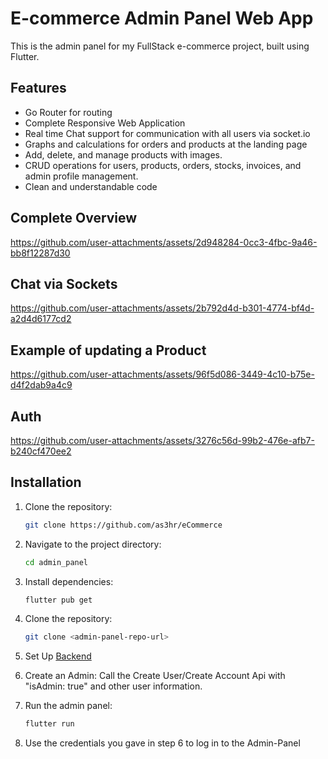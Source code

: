 # E-commerce Admin Panel Web App

This is the admin panel for my FullStack e-commerce project, built using Flutter. 

## Features
- Go Router for routing
- Complete Responsive Web Application
- Real time Chat support for communication with all users via socket.io
- Graphs and calculations for orders and products at the landing page
- Add, delete, and manage products with images.
- CRUD operations for users, products, orders, stocks, invoices, and admin profile management.
- Clean and understandable code

## Complete Overview
https://github.com/user-attachments/assets/2d948284-0cc3-4fbc-9a46-bb8f12287d30

## Chat via Sockets
https://github.com/user-attachments/assets/2b792d4d-b301-4774-bf4d-a2d4d6177cd2

## Example of updating a Product
https://github.com/user-attachments/assets/96f5d086-3449-4c10-b75e-d4f2dab9a4c9

## Auth
https://github.com/user-attachments/assets/3276c56d-99b2-476e-afb7-b240cf470ee2


## Installation
1. Clone the repository:
   ```bash
   git clone https://github.com/as3hr/eCommerce
2. Navigate to the project directory:
   ```bash
   cd admin_panel
3. Install dependencies:
   ```bash
   flutter pub get
4. Clone the repository:
   ```bash
   git clone <admin-panel-repo-url>
5. Set Up 
   [Backend](https://github.com/as3hr/eCommerce/tree/main/backend)
6. Create an Admin: 
    Call the Create User/Create Account Api with "isAdmin: true" and other user information.

7. Run the admin panel:
   ```bash
   flutter run

8. Use the credentials you gave in step 6 to log in to the Admin-Panel
